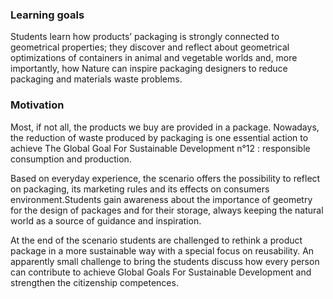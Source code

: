 ### Learning goals

Students learn how products’ packaging is strongly connected to geometrical properties; they discover and reflect about geometrical optimizations of containers in animal and vegetable worlds and, more importantly, how Nature can inspire packaging designers to reduce packaging and materials waste problems.


### Motivation

Most, if not all, the products we buy are provided in a package. Nowadays, the reduction of waste produced by packaging is one essential action to achieve The Global Goal For Sustainable Development n°12 : responsible consumption and production.

Based on everyday experience, the scenario offers the possibility to reflect on packaging, its marketing rules and its effects on consumers environment.Students gain awareness about the importance of geometry for the design of packages and for their storage, always keeping the natural world as a source of guidance and inspiration.

At the end of the scenario students are challenged to rethink a product package in a more sustainable way with a special focus on reusability. An apparently small challenge to bring the students discuss how every person can contribute to achieve Global Goals For Sustainable Development and strengthen the citizenship competences.

